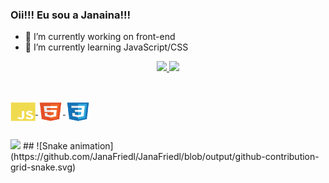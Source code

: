 ### Oii!!! Eu sou a Janaina!!!

- 🔭 I’m currently working on front-end
- 🌱 I’m currently learning JavaScript/CSS

<div align="center">
  <a href="https://github.com/JanaFriedl">
  <img height="180em" src="https://github-readme-stats.vercel.app/api?username=JanaFriedl&show_icons=true&theme=dracula&include_all_commits=true&count_private=true"/>
  <img height="180em" src="https://github-readme-stats.vercel.app/api/top-langs/?username=JanaFriedl&layout=compact&langs_count=7&theme=dracula"/>
</div>
  
  ##
  <div style="display: inline_block"><br>
  <img align="center" alt="Rafa-Js" height="30" width="40" src="https://raw.githubusercontent.com/devicons/devicon/master/icons/javascript/javascript-plain.svg">
  <img align="center" alt="Rafa-HTML" height="30" width="40" src="https://raw.githubusercontent.com/devicons/devicon/master/icons/html5/html5-original.svg">
  <img align="center" alt="Rafa-CSS" height="30" width="40" src="https://raw.githubusercontent.com/devicons/devicon/master/icons/css3/css3-original.svg">
  </div>
  
  ##
  <div> 
  <a href="https://www.linkedin.com/in/janaina-santos-81074313b" target="_blank"><img src="https://img.shields.io/badge/-LinkedIn-%230077B5?style=for-the-    badge&logo=linkedin&logoColor=white" target="_blank"></a> 
    ##
     ![Snake animation](https://github.com/JanaFriedl/JanaFriedl/blob/output/github-contribution-grid-snake.svg)
  </div>




